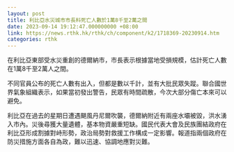 ```yaml
---
layout: post
title: 利比亞水災城市市長料死亡人數於1萬8千至2萬之間
date: 2023-09-14 19:12:47.000000000 +08:00
link: https://news.rthk.hk/rthk/ch/component/k2/1718369-20230914.htm
categories: rthk
---
```


在利比亞東部受水災重創的德爾納市，市長表示根據當地受損規模，估計死亡人數在1萬8千至2萬人之間。

不同官員公布的死亡人數有出入，但都是數以千計，並有大批民眾失蹤。聯合國世界氣象組織表示，如果當初發出警告，民眾有時間疏散，今次大部分傷亡本來可以避免。

利比亞在過去的星期日遭遇颶風丹尼爾吹襲，德爾納附近有兩座水壩被毀，洪水湧入市內。災後尋獲大量遺體，基本物資嚴重短缺。國民代表大會及民族團結政府在利比亞形成割據對峙形勢，政治局勢對救援工作構成一定影響。報道指兩個政府在防災措施方面各自為政，難以迅速、協調地應對災難。
